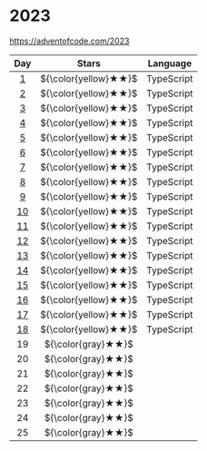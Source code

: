 # 2023

https://adventofcode.com/2023

|       Day       |        Stars         | Language   |
| :-------------: | :------------------: | ---------- |
| [1](./2023/01)  | ${\color{yellow}★★}$ | TypeScript |
| [2](./2023/02)  | ${\color{yellow}★★}$ | TypeScript |
| [3](./2023/03)  | ${\color{yellow}★★}$ | TypeScript |
| [4](./2023/04)  | ${\color{yellow}★★}$ | TypeScript |
| [5](./2023/05)  | ${\color{yellow}★★}$ | TypeScript |
| [6](./2023/06)  | ${\color{yellow}★★}$ | TypeScript |
| [7](./2023/07)  | ${\color{yellow}★★}$ | TypeScript |
| [8](./2023/08)  | ${\color{yellow}★★}$ | TypeScript |
| [9](./2023/09)  | ${\color{yellow}★★}$ | TypeScript |
| [10](./2023/10) | ${\color{yellow}★★}$ | TypeScript |
| [11](./2023/11) | ${\color{yellow}★★}$ | TypeScript |
| [12](./2023/12) | ${\color{yellow}★★}$ | TypeScript |
| [13](./2023/13) | ${\color{yellow}★★}$ | TypeScript |
| [14](./2023/14) | ${\color{yellow}★★}$ | TypeScript |
| [15](./2023/15) | ${\color{yellow}★★}$ | TypeScript |
| [16](./2023/16) | ${\color{yellow}★★}$ | TypeScript |
| [17](./2023/17) | ${\color{yellow}★★}$ | TypeScript |
| [18](./2023/18) | ${\color{yellow}★★}$ | TypeScript |
|       19        |  ${\color{gray}★★}$  |            |
|       20        |  ${\color{gray}★★}$  |            |
|       21        |  ${\color{gray}★★}$  |            |
|       22        |  ${\color{gray}★★}$  |            |
|       23        |  ${\color{gray}★★}$  |            |
|       24        |  ${\color{gray}★★}$  |            |
|       25        |  ${\color{gray}★★}$  |            |
